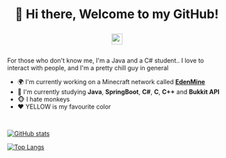 <!-- ### Hi there 👋 -->

<h1 align="center">👋 Hi there, Welcome to my GitHub!
  <p align="center">
    <a href="https://t.me/ViaVersion">
      <img width="25px" src="https://www.iconsdb.com/icons/preview/white/telegram-xxl.png"/>
    </a>
    <!--<a href="https://discordapp.com/users/461610631867400212">
      <img width="25px" src="https://www.iconsdb.com/icons/preview/white/discord-2-xxl.png"/>
    </a>-->
  </p>
</h1>

For those who don't know me, I'm a Java and a C# student.. I love to interact with people, and I'm a pretty chill guy in general

- 🌍 I'm currently working on a Minecraft network called **[EdenMine](https://github.com/EdenMine)**
- 📕 I'm currently studying **Java**, **SpringBoot**, **C#**, **C**, **C++** and **Bukkit API**
- 🐵 I hate monkeys
- ❤ YELLOW is my favourite color

<br />

<!--- GitHub Stats --->
[![GitHub stats](https://github-readme-stats.vercel.app/api?username=overkidding&count_private=true&show_icons=true&theme=tokyonight)](https://github.com/overkidding)

[![Top Langs](https://github-readme-stats.vercel.app/api/top-langs/?username=overkidding&layout=compact)](https://github.com/overkidding)


<!--
**overkidding/overkidding** is a ✨ _special_ ✨ repository because its `README.md` (this file) appears on your GitHub profile.

Here are some ideas to get you started:

- 🔭 I’m currently working on ...
- 🌱 I’m currently learning ...
- 👯 I’m looking to collaborate on ...
- 🤔 I’m looking for help with ...
- 💬 Ask me about ...
- 📫 How to reach me: ...
- 😄 Pronouns: ...
- ⚡ Fun fact: ...
-->
